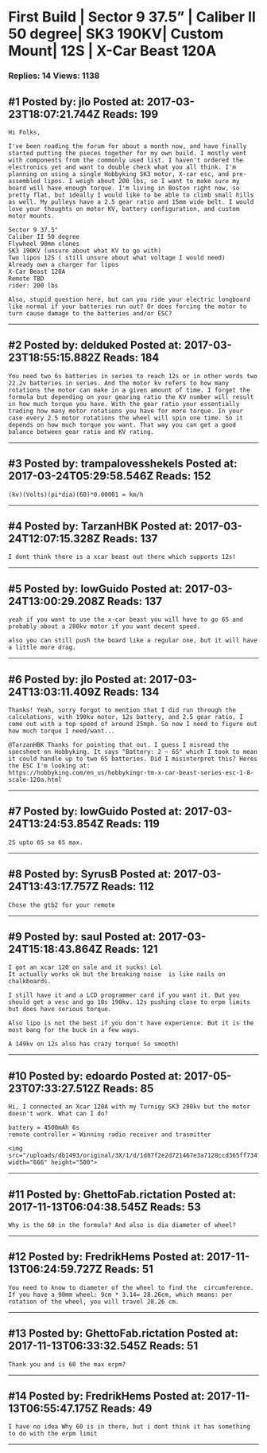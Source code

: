 # First Build &#124; Sector 9 37.5&rdquo; &#124; Caliber II 50 degree&#124; SK3 190KV&#124; Custom Mount&#124; 12S &#124; X-Car Beast 120A

### Replies: 14 Views: 1138

## \#1 Posted by: jlo Posted at: 2017-03-23T18:07:21.744Z Reads: 199

```
Hi Folks,

I've been reading the forum for about a month now, and have finally started putting the pieces together for my own build. I mostly went with components from the commonly used list. I haven't ordered the electronics yet and want to double check what you all think. I'm planning on using a single Hobbyking SK3 motor, X-car esc, and pre-assembled lipos. I weigh about 200 lbs, so I want to make sure my board will have enough torque. I'm living in Boston right now, so pretty flat, but ideally I would like to be able to climb small hills as well. My pulleys have a 2.5 gear ratio and 15mm wide belt. I would love your thoughts on motor KV, battery configuration, and custom motor mounts.

Sector 9 37.5"
Caliber II 50 degree
Flywheel 90mm clones
SK3 190KV (unsure about what KV to go with)
Two lipos 12S ( still unsure about what voltage I would need)
Already own a charger for lipos
X-Car Beast 120A 
Remote TBD
rider: 200 lbs

Also, stupid question here, but can you ride your electric longboard like normal if your batteries run out? Or does forcing the motor to turn cause damage to the batteries and/or ESC?
```

---
## \#2 Posted by: delduked Posted at: 2017-03-23T18:55:15.882Z Reads: 184

```
You need two 6s batteries in series to reach 12s or in other words two 22.2v batteries in series. And the motor kv refers to how many rotations the motor can make in a given amount of time. I forget the formula but depending on your gearing ratio the KV number will result in how much torque you have. With the gear ratio your essentially trading how many motor rotations you have for more torque. In your case every 2.5 motor rotations the wheel will spin one time. So it depends on how much torque you want. That way you can get a good balance between gear ratio and KV rating.
```

---
## \#3 Posted by: trampalovesshekels Posted at: 2017-03-24T05:29:58.546Z Reads: 152

```
(kv)(Volts)(pi*dia)(60)*0.00001 = km/h
```

---
## \#4 Posted by: TarzanHBK Posted at: 2017-03-24T12:07:15.328Z Reads: 137

```
I dont think there is a xcar beast out there which supports 12s!
```

---
## \#5 Posted by: lowGuido Posted at: 2017-03-24T13:00:29.208Z Reads: 137

```
yeah if you want to use the x-car beast you will have to go 6S and probably about a 280kv motor if you want decent speed.

also you can still push the board like a regular one, but it will have a little more drag.
```

---
## \#6 Posted by: jlo Posted at: 2017-03-24T13:03:11.409Z Reads: 134

```
Thanks! Yeah, sorry forgot to mention that I did run through the calculations, with 190kv motor, 12s battery, and 2.5 gear ratio, I come out with a top speed of around 25mph. So now I need to figure out how much torque I need/want... 

@TarzanHBK Thanks for pointing that out. I guess I misread the specsheet on Hobbyking. It says "Battery: 2 ~ 6S" which I took to mean it could handle up to two 6S batteries. Did I misinterpret this? Heres the ESC I'm looking at:
https://hobbyking.com/en_us/hobbykingr-tm-x-car-beast-series-esc-1-8-scale-120a.html
```

---
## \#7 Posted by: lowGuido Posted at: 2017-03-24T13:24:53.854Z Reads: 119

```
2S upto 6S so 6S max.
```

---
## \#8 Posted by: SyrusB Posted at: 2017-03-24T13:43:17.757Z Reads: 112

```
Chose the gtb2 for your remote
```

---
## \#9 Posted by: saul Posted at: 2017-03-24T15:18:43.864Z Reads: 121

```
I got an xcar 120 on sale and it sucks! Lol
It actually works ok but the breaking noise  is like nails on chalkboards. 

I still have it and a LCD programmer card if you want it. But you should get a vesc and go 10s 190kv. 12s pushing close to erpm limits but does have serious torque. 

Also lipo is not the best if you don't have experience. But it is the most bang for the buck in a few ways.

A 149kv on 12s also has crazy torque! So smooth!
```

---
## \#10 Posted by: edoardo Posted at: 2017-05-23T07:33:27.512Z Reads: 85

```
Hi, I connected an Xcar 120A with my Turnigy SK3 280kv but the motor doesn't work. What can I do?

battery = 4500mAh 6s 
remote controller = Winning radio receiver and trasmitter

<img src="/uploads/db1493/original/3X/1/d/1d87f2e2d721467e3a7128ccd365ff734feae480.JPG" width="666" height="500">
```

---
## \#11 Posted by: GhettoFab.rictation Posted at: 2017-11-13T06:04:38.545Z Reads: 53

```
Why is the 60 in the formula? And also is dia diameter of wheel?
```

---
## \#12 Posted by: FredrikHems Posted at: 2017-11-13T06:24:59.727Z Reads: 51

```
You need to know to diameter of the wheel to find the  circumference. If you have a 90mm wheel: 9cm * 3.14= 28.26cm, which means: per rotation of the wheel, you will travel 28.26 cm.
```

---
## \#13 Posted by: GhettoFab.rictation Posted at: 2017-11-13T06:33:32.545Z Reads: 51

```
Thank you and is 60 the max erpm?
```

---
## \#14 Posted by: FredrikHems Posted at: 2017-11-13T06:55:47.175Z Reads: 49

```
I have no idea Why 60 is in there, but i dont think it has something to do with the erpm limit
```

---
